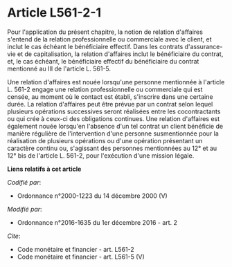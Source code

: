 # Article L561-2-1

Pour l'application du présent chapitre, la notion de relation d'affaires s'entend de la relation professionnelle ou
commerciale avec le client, et inclut le cas échéant le bénéficiaire effectif. Dans les contrats d'assurance-vie et de
capitalisation, la relation d'affaires inclut le bénéficiaire du contrat, et, le cas échéant, le bénéficiaire effectif du
bénéficiaire du contrat mentionné au III de l'article L. 561-5. 

Une relation d'affaires est nouée lorsqu'une personne mentionnée à l'article L. 561-2 engage une relation professionnelle ou
commerciale qui est censée, au moment où le contact est établi, s'inscrire dans une certaine durée. La relation d'affaires
peut être prévue par un contrat selon lequel plusieurs opérations successives seront réalisées entre les cocontractants ou
qui crée à ceux-ci des obligations continues. Une relation d'affaires est également nouée lorsqu'en l'absence d'un tel
contrat un client bénéficie de manière régulière de l'intervention d'une personne susmentionnée pour la réalisation de
plusieurs opérations ou d'une opération présentant un caractère continu ou, s'agissant des personnes mentionnées au 12° et au
12° bis de l'article L. 561-2, pour l'exécution d'une mission légale.

**Liens relatifs à cet article**

_Codifié par_:

  - Ordonnance n°2000-1223 du 14 décembre 2000 (V)

_Modifié par_:

  - Ordonnance n°2016-1635 du 1er décembre 2016 - art. 2

_Cite_:

  - Code monétaire et financier - art. L561-2
  - Code monétaire et financier - art. L561-5 (V)
